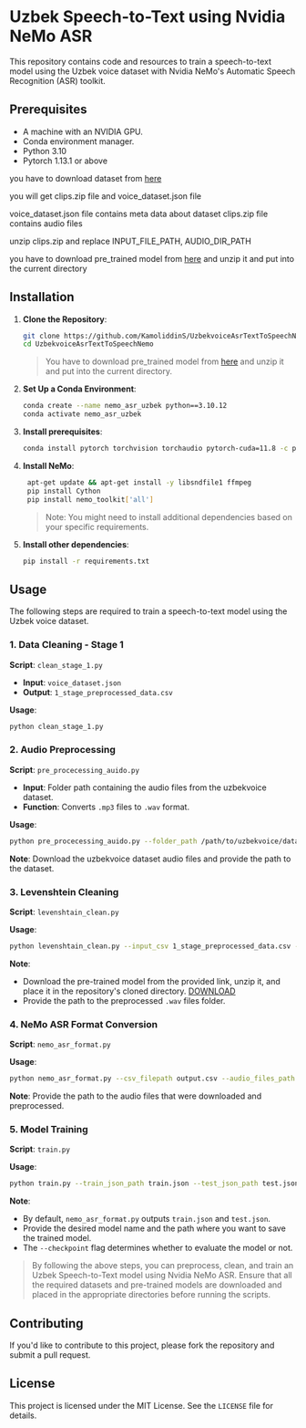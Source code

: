 

# Uzbek Speech-to-Text using Nvidia NeMo ASR

This repository contains code and resources to train a speech-to-text model using the Uzbek voice dataset with Nvidia NeMo's Automatic Speech Recognition (ASR) toolkit.

## Prerequisites

- A machine with an NVIDIA GPU.
- Conda environment manager.
- Python 3.10
- Pytorch 1.13.1 or above

you have to download dataset from [here](https://drive.google.com/drive/folders/18N5i7GD0LmUnNQok6BP3EC8PYov7pZDW) 

you will get clips.zip file and voice_dataset.json file

voice_dataset.json file contains meta data about dataset
clips.zip file contains audio files

unzip clips.zip  and replace INPUT_FILE_PATH, AUDIO_DIR_PATH


you have to download pre_trained model from [here](
https://dri)
and unzip it and put into the current directory


## Installation

1. **Clone the Repository**:
   ```bash
   git clone https://github.com/KamoliddinS/UzbekvoiceAsrTextToSpeechNemo.git
   cd UzbekvoiceAsrTextToSpeechNemo
   ```
   > You have to download pre_trained model from [here](https://dri) and unzip it and put into the current directory. 

2. **Set Up a Conda Environment**:
   ```bash
   conda create --name nemo_asr_uzbek python==3.10.12
   conda activate nemo_asr_uzbek
   ```
3. **Install prerequisites**:
   ```bash
   conda install pytorch torchvision torchaudio pytorch-cuda=11.8 -c pytorch -c nvidia
   ```

4. **Install NeMo**:
   ```bash
    apt-get update && apt-get install -y libsndfile1 ffmpeg
    pip install Cython
    pip install nemo_toolkit['all']
   ```
   > Note: You might need to install additional dependencies based on your specific requirements.

5. **Install other dependencies**:
   ```bash
   pip install -r requirements.txt
   ```


## Usage
The following steps are required to train a speech-to-text model using the Uzbek voice dataset.

### 1. Data Cleaning - Stage 1

**Script**: `clean_stage_1.py`

- **Input**: `voice_dataset.json`
- **Output**: `1_stage_preprocessed_data.csv`

**Usage**:
```bash
python clean_stage_1.py
```

### 2. Audio Preprocessing

**Script**: `pre_procecessing_auido.py`

- **Input**: Folder path containing the audio files from the uzbekvoice dataset.
- **Function**: Converts `.mp3` files to `.wav` format.

**Usage**:
```bash
python pre_procecessing_auido.py --folder_path /path/to/uzbekvoice/dataset
```
**Note**: Download the uzbekvoice dataset audio files and provide the path to the dataset.

### 3. Levenshtein Cleaning

**Script**: `levenshtain_clean.py`

**Usage**:
```bash
python levenshtain_clean.py --input_csv 1_stage_preprocessed_data.csv --audio_files_dir /path/to/preprocessed/wav/files --output_csv output.csv --model_path /path/to/pretrained/model
```
**Note**: 
- Download the pre-trained model from the provided link, unzip it, and place it in the repository's cloned directory. [DOWNLOAD](https://drive.google.com/drive/folders/1dq_jXAJqyEeITShxEvrVQumE_3ix4TYW?usp=sharing)
- Provide the path to the preprocessed `.wav` files folder.

### 4. NeMo ASR Format Conversion

**Script**: `nemo_asr_format.py`

**Usage**:
```bash
python nemo_asr_format.py --csv_filepath output.csv --audio_files_path /path/to/audio/files --cer_threshold 0.18
```
**Note**: Provide the path to the audio files that were downloaded and preprocessed.

### 5. Model Training

**Script**: `train.py`

**Usage**:
```bash
python train.py --train_json_path train.json --test_json_path test.json --model_name model_name --model_save_path /path/to/save/model --checkpoint True --num_epochs 10
```
**Note**: 
- By default, `nemo_asr_format.py` outputs `train.json` and `test.json`.
- Provide the desired model name and the path where you want to save the trained model.
- The `--checkpoint` flag determines whether to evaluate the model or not.


> By following the above steps, you can preprocess, clean, and train an Uzbek Speech-to-Text model using Nvidia NeMo ASR. Ensure that all the required datasets and pre-trained models are downloaded and placed in the appropriate directories before running the scripts.


## Contributing

If you'd like to contribute to this project, please fork the repository and submit a pull request.

## License

This project is licensed under the MIT License. See the `LICENSE` file for details.
